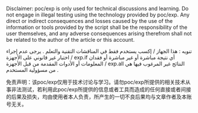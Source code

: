 Disclaimer: poc/exp is only used for technical discussions and learning. Do not engage in illegal testing using the technology provided by poc/exp. Any direct or indirect consequences and losses caused by the use of the information or tools provided by the script shall be the responsibility of the user themselves, and any adverse consequences arising therefrom shall not be related to the author of the article or this account.

تنويه : هذا الجهاز / إكسب يستخدم فقط في المناقشات التقنية والتعلم .   يرجى عدم إجراء اختبار غير قانوني على الأجهزة / exp.if أي نتيجة مباشرة أو غير مباشرة أو فقدان المعلومات أو الأدوات المقدمة من قبل الأجهزة / exp.all النتائج غير المرغوب فيها هي من مسؤولية المستخدم .

免责声明：该poc/exp仅用于技术讨论与学习。请勿poc/exp所提供的相关技术从事非法测试，若利用此poc/exp所提供的信息或者工具而造成的任何直接或者间接的后果及损失，均由使用者本人负责，所产生的一切不良后果均与文章作者及本账号无关。
